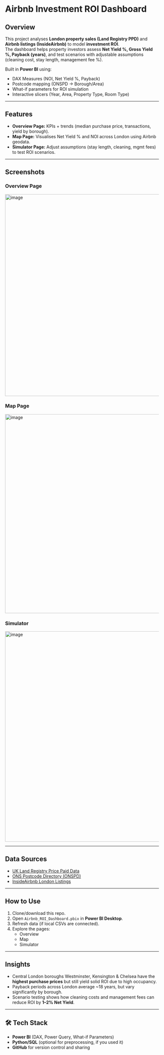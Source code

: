 # Airbnb Investment ROI Dashboard 

## Overview
This project analyses **London property sales (Land Registry PPD)** and **Airbnb listings (InsideAirbnb)** to model **investment ROI**.  
The dashboard helps property investors assess **Net Yield %, Gross Yield %, Payback (years)**, and test scenarios with adjustable assumptions (cleaning cost, stay length, management fee %).

Built in **Power BI** using:
- DAX Measures (NOI, Net Yield %, Payback)
- Postcode mapping (ONSPD → Borough/Area)
- What-if parameters for ROI simulation
- Interactive slicers (Year, Area, Property Type, Room Type)

---

## Features
- **Overview Page:** KPIs + trends (median purchase price, transactions, yield by borough).
- **Map Page:** Visualises Net Yield % and NOI across London using Airbnb geodata.
- **Simulator Page:** Adjust assumptions (stay length, cleaning, mgmt fees) to test ROI scenarios.

---

## Screenshots
### Overview Page
<img width="1189" height="659" alt="image" src="https://github.com/user-attachments/assets/a807e109-12a3-4019-87d2-6353c9662bb9" />


### Map Page
<img width="1219" height="650" alt="image" src="https://github.com/user-attachments/assets/b143d00a-e395-4ade-9461-abfc288894b5" />


### Simulator
<img width="1229" height="687" alt="image" src="https://github.com/user-attachments/assets/de97b2f0-db33-4d67-a683-ee395f931da8" />


---

## Data Sources
- [UK Land Registry Price Paid Data](https://www.gov.uk/government/statistical-data-sets/price-paid-data-downloads)
- [ONS Postcode Directory (ONSPD)](https://geoportal.statistics.gov.uk/)
- [InsideAirbnb London Listings](http://insideairbnb.com/get-the-data.html)

---

## How to Use
1. Clone/download this repo. 
2. Open `Airbnb_ROI_Dashboard.pbix` in **Power BI Desktop**.
3. Refresh data (if local CSVs are connected).
4. Explore the pages:
   - Overview
   - Map
   - Simulator

---

## Insights
- Central London boroughs Westminster, Kensington & Chelsea have the **highest purchase prices** but still yield solid ROI due to high occupancy.
- Payback periods across London average ~18 years, but vary significantly by borough.
- Scenario testing shows how cleaning costs and management fees can reduce ROI by **1–2% Net Yield**.

---

## 🛠️ Tech Stack
- **Power BI** (DAX, Power Query, What-if Parameters)
- **Python/SQL** (optional for preprocessing, if you used it)
- **GitHub** for version control and sharing
